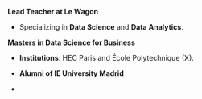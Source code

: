 

**Lead Teacher at Le Wagon**
  - Specializing in **Data Science** and **Data Analytics**.


**Masters in Data Science for Business**
  - **Institutions**: HEC Paris and École Polytechnique (X).
  
- **Alumni of IE University Madrid**
- 
<!--
**raphaelamzallag/raphaelamzallag** is a ✨ _special_ ✨ repository because its `README.md` (this file) appears on your GitHub profile.

Here are some ideas to get you started:


- 🔭 I’m currently working on ...
- 🌱 I’m currently learning ...
- 👯 I’m looking to collaborate on ...
- 🤔 I’m looking for help with ...
- 💬 Ask me about ...
- 📫 How to reach me: ...
- 😄 Pronouns: ...
- ⚡ Fun fact: ...
-->
